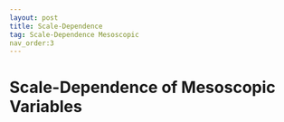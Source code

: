 ```yaml
---
layout: post
title: Scale-Dependence
tag: Scale-Dependence Mesoscopic 
nav_order:3
---
```


# Scale-Dependence of Mesoscopic Variables
